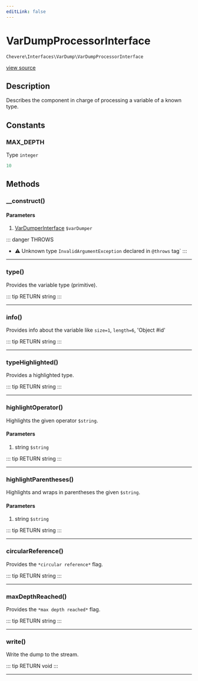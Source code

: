 ```yaml
---
editLink: false
---
```


# VarDumpProcessorInterface

`Chevere\Interfaces\VarDump\VarDumpProcessorInterface`

[view source](https://github.com/chevere/chevere/blob/master/interfaces/VarDump/VarDumpProcessorInterface.php)

## Description

Describes the component in charge of processing a variable of a known type.

## Constants

### MAX_DEPTH

Type `integer`

```php
10
```

## Methods

### __construct()

#### Parameters

1. [VarDumperInterface](./VarDumperInterface.md) `$varDumper`

::: danger THROWS
- ⚠ Unknown type `InvalidArgumentException` declared in `@throws` tag`
:::

---

### type()

Provides the variable type (primitive).

::: tip RETURN
string
:::

---

### info()

Provides info about the variable like `size=1`, `length=6`, 'Object #id'

::: tip RETURN
string
:::

---

### typeHighlighted()

Provides a highlighted type.

::: tip RETURN
string
:::

---

### highlightOperator()

Highlights the given operator `$string`.

#### Parameters

1. string `$string`

::: tip RETURN
string
:::

---

### highlightParentheses()

Highlights and wraps in parentheses the given `$string`.

#### Parameters

1. string `$string`

::: tip RETURN
string
:::

---

### circularReference()

Provides the `*circular reference*` flag.

::: tip RETURN
string
:::

---

### maxDepthReached()

Provides the `*max depth reached*` flag.

::: tip RETURN
string
:::

---

### write()

Write the dump to the stream.

::: tip RETURN
void
:::

---
